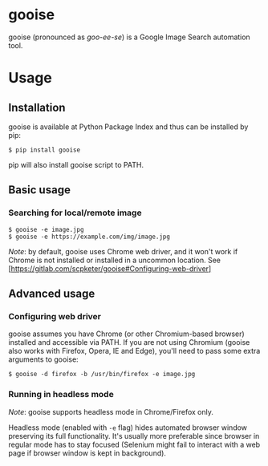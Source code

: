 # gooise
gooise (pronounced as *goo-ee-se*) is a Google Image Search automation tool.

# Usage
## Installation
gooise is available at Python Package Index and thus can be installed by pip:

```shell script
$ pip install gooise
```

pip will also install gooise script to PATH.

## Basic usage
### Searching for local/remote image
```shell script
$ gooise -e image.jpg
$ gooise -e https://example.com/img/image.jpg
```

*Note*: by default, gooise uses Chrome web driver, and it won't work if Chrome is not installed 
or installed in a uncommon location. See [https://gitlab.com/scpketer/gooise#Configuring-web-driver] 

## Advanced usage
### Configuring web driver
gooise assumes you have Chrome (or other Chromium-based browser) installed and accessible via PATH.
If you are not using Chromium (gooise also works with Firefox, Opera, IE and Edge), you'll need to pass some extra
arguments to gooise:

```shell script
$ gooise -d firefox -b /usr/bin/firefox -e image.jpg
```

### Running in headless mode
*Note*: gooise supports headless mode in Chrome/Firefox only.

Headless mode (enabled with `-e` flag) hides automated browser window preserving its full functionality.
It's usually more preferable since browser in regular mode has to stay focused (Selenium might fail to interact with
a web page if browser window is kept in background).